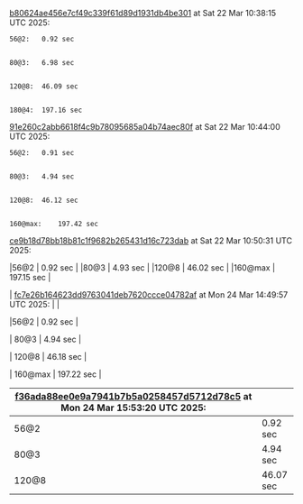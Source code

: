 [b80624ae456e7cf49c339f61d89d1931db4be301](https://github.com/keizertje/curling_sequences_zig/commit/b80624ae456e7cf49c339f61d89d1931db4be301) at Sat 22 Mar 10:38:15 UTC 2025:

	56@2:	0.92 sec


	80@3:	6.98 sec


	120@8:	46.09 sec


	180@4:	197.16 sec




[91e260c2abb6618f4c9b78095685a04b74aec80f](https://github.com/keizertje/curling_sequences_zig/commit/91e260c2abb6618f4c9b78095685a04b74aec80f) at Sat 22 Mar 10:44:00 UTC 2025:

	56@2:	0.91 sec


	80@3:	4.94 sec


	120@8:	46.12 sec


	160@max:	197.42 sec




[ce9b18d78bb18b81c1f9682b265431d16c723dab](https://github.com/keizertje/curling_sequences_zig/commit/ce9b18d78bb18b81c1f9682b265431d16c723dab) at Sat 22 Mar 10:50:31 UTC 2025:

|56@2 | 0.92 sec
|
|80@3 | 4.93 sec
|
|120@8 | 46.02 sec
|
|160@max | 197.15 sec
|

| [fc7e26b164623dd9763041deb7620ccce04782af](https://github.com/keizertje/curling_sequences_zig/commit/fc7e26b164623dd9763041deb7620ccce04782af) at Mon 24 Mar 14:49:57 UTC 2025: | |

|56@2 | 0.92 sec |

| 80@3 | 4.94 sec |

| 120@8 | 46.18 sec |

| 160@max | 197.22 sec |


| [f36ada88ee0e9a7941b7b5a0258457d5712d78c5](https://github.com/keizertje/curling_sequences_zig/commit/f36ada88ee0e9a7941b7b5a0258457d5712d78c5) at Mon 24 Mar 15:53:20 UTC 2025: | |
| --------- | ------------ |
| 56@2 | 0.92 sec |
| 80@3 | 4.94 sec |
| 120@8 | 46.07 sec |
